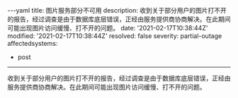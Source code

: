 ---yaml
title: 图片服务部分不可用
description: 收到关于部分用户的图片打不开的报告，经过调查是由于数据库底层错误，正经由服务提供商协商解决。在此期间可能出现图片访问缓慢、打不开的问题。
date: '2021-02-17T10:38:44Z'
modified: '2021-02-17T10:38:44Z'
resolved: false
severity: partial-outage
affectedsystems:
  - post
---
收到关于部分用户的图片打不开的报告，经过调查是由于数据库底层错误，正经由服务提供商协商解决。在此期间可能出现图片访问缓慢、打不开的问题。

